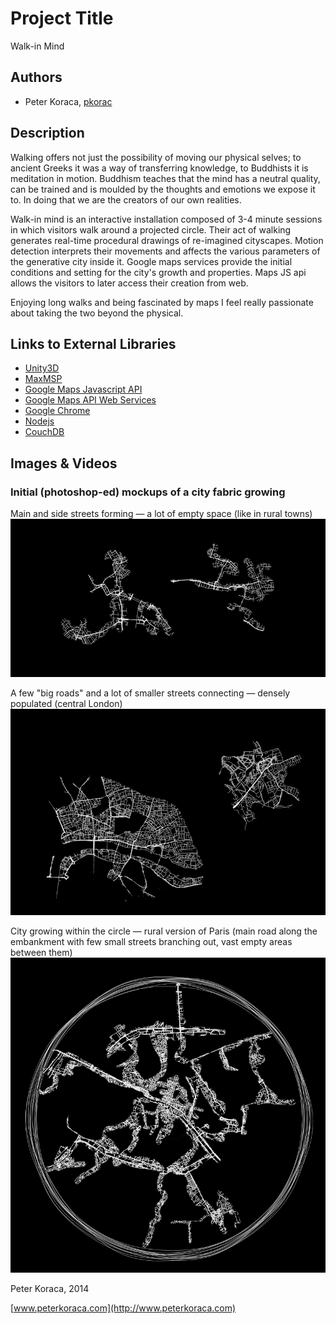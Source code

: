 # Project Title
Walk-in Mind

## Authors
- Peter Koraca, [pkorac](https://github.com/pkorac)

## Description
Walking offers not just the possibility of moving our physical selves; to ancient Greeks it was a way of transferring knowledge, to Buddhists it is meditation in motion. Buddhism teaches that the mind has a neutral quality, can be trained and is moulded by the thoughts and emotions we expose it to. In doing that we are the creators of our own realities.

Walk-in mind is an interactive installation composed of 3-4 minute sessions in which visitors walk around a projected circle. Their act of walking generates real-time procedural drawings of re-imagined cityscapes. Motion detection interprets their movements and affects the various parameters of the generative city inside it. Google maps services provide the initial conditions and setting for the city's growth and properties. Maps JS api allows the visitors to later access their creation from web.

Enjoying long walks and being fascinated by maps I feel really passionate about taking the two beyond the physical.


## Links to External Libraries

- [Unity3D](http://unity3d.com)
- [MaxMSP](http://cycling74.com)
- [Google Maps Javascript API](https://developers.google.com/maps/documentation/javascript)
- [Google Maps API Web Services](https://developers.google.com/maps/documentation/webservices)
- [Google Chrome](https://www.google.com/intl/en/chrome/browser)
- [Nodejs](http://nodejs.org)
- [CouchDB](http://couchdb.apache.org)


## Images & Videos

### Initial (photoshop-ed) mockups of a city fabric growing

Main and side streets forming — a lot of empty space (like in rural towns)
![Simple City](project_images/summary-sketches/city1.jpg)

A few "big roads" and a lot of smaller streets connecting — densely populated (central London)
![Simple City1](project_images/summary-sketches/city2.jpg)

City growing within the circle — rural version of Paris (main road along the embankment with few small streets branching out, vast empty areas between them)
![City growth](project_images/summary-sketches/growth1.jpg)


Peter Koraca, 2014

[www.peterkoraca.com](http://www.peterkoraca.com)
